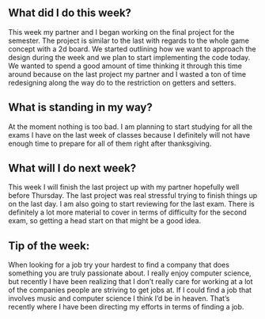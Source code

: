 <h2>What did I do this week?</h2>

This week my partner and I began working on the final project for the semester. The project is similar to the last with regards to the whole game concept with a 2d board. We started outlining how we want to approach the design during the week and we plan to start implementing the code today. We wanted to spend a good amount of time thinking it through this time around because on the last project my partner and I wasted a ton of time redesigning along the way do to the restriction on getters and setters.

<h2>What is standing in my way?</h2>

At the moment nothing is too bad. I am planning to start studying for all the exams I have on the last week of classes because I definitely will not have enough time to prepare for all of them right after thanksgiving. 

<h2>What will I do next week?</h2>

This week I will finish the last project up with my partner hopefully well before Thursday. The last project was real stressful trying to finish things up on the last day. I am also going to start reviewing for the last exam. There is definitely a lot more material to cover in terms of difficulty for the second exam, so getting a head start on that might be a good idea. 

<h2>Tip of the week:</h2>

When looking for a job try your hardest to find a company that does something you are truly passionate about. I really enjoy computer science, but recently I have been realizing that I don’t really care for working at a lot of the companies people are striving to get jobs at. If I could find a job that involves music and computer science I think I’d be in heaven. That’s recently where I have been directing my efforts in terms of finding a job.


